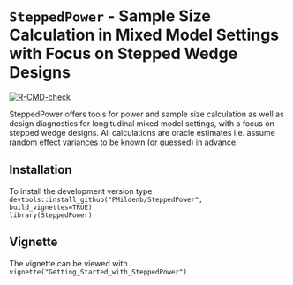 
# `SteppedPower` - Sample Size Calculation in Mixed Model Settings with Focus on Stepped Wedge Designs

<!-- badges: start -->
  [![R-CMD-check](https://github.com/PMildenb/SteppedPower/workflows/R-CMD-check/badge.svg)](https://github.com/PMildenb/SteppedPower/actions)
  <!-- badges: end -->

SteppedPower offers tools for power and sample size calculation as well as 
design diagnostics for 
longitudinal mixed model settings, with a focus on stepped wedge designs.
All calculations are oracle estimates i.e. assume random effect variances 
to be known (or guessed) in advance. 


## Installation
To install the development version type    
`devtools::install_github("PMildenb/SteppedPower", build_vignettes=TRUE)`  
`library(SteppedPower)`

## Vignette 
The vignette can be viewed with
`vignette("Getting_Started_with_SteppedPower")`
